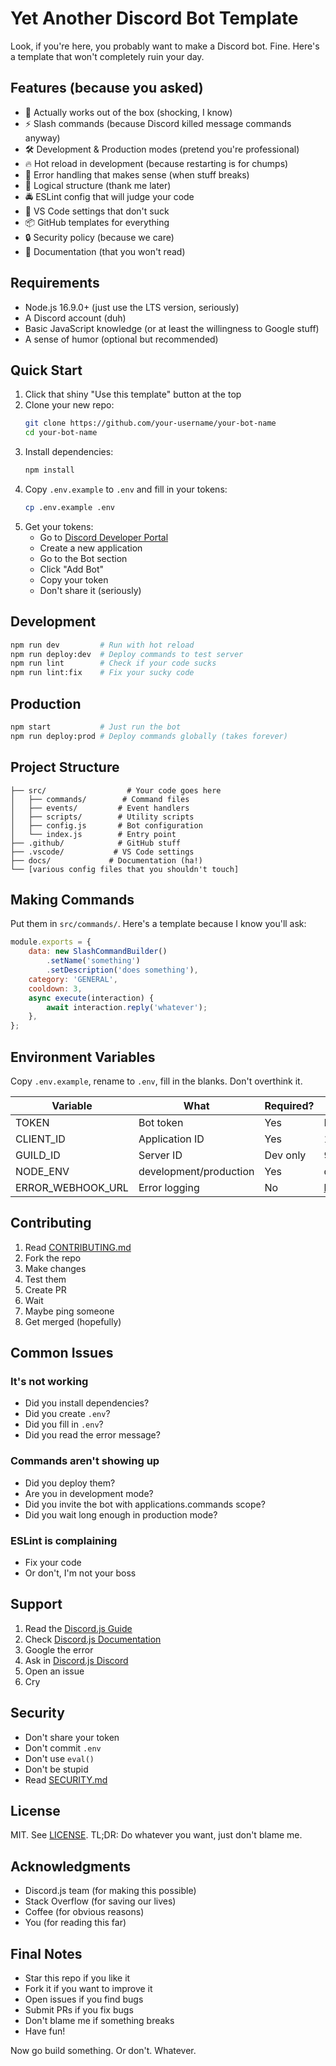 # Yet Another Discord Bot Template

Look, if you're here, you probably want to make a Discord bot. Fine. Here's a
template that won't completely ruin your day.

## Features (because you asked)

-   🚀 Actually works out of the box (shocking, I know)
-   ⚡ Slash commands (because Discord killed message commands anyway)
-   🛠️ Development & Production modes (pretend you're professional)
-   🔥 Hot reload in development (because restarting is for chumps)
-   🐛 Error handling that makes sense (when stuff breaks)
-   📁 Logical structure (thank me later)
-   🚔 ESLint config that will judge your code
-   🌈 VS Code settings that don't suck
-   📦 GitHub templates for everything
-   🔒 Security policy (because we care)
-   📝 Documentation (that you won't read)

## Requirements

-   Node.js 16.9.0+ (just use the LTS version, seriously)
-   A Discord account (duh)
-   Basic JavaScript knowledge (or at least the willingness to Google stuff)
-   A sense of humor (optional but recommended)

## Quick Start

1. Click that shiny "Use this template" button at the top
2. Clone your new repo:
    ```bash
    git clone https://github.com/your-username/your-bot-name
    cd your-bot-name
    ```
3. Install dependencies:
    ```bash
    npm install
    ```
4. Copy `.env.example` to `.env` and fill in your tokens:
    ```bash
    cp .env.example .env
    ```
5. Get your tokens:
    - Go to
      [Discord Developer Portal](https://discord.com/developers/applications)
    - Create a new application
    - Go to the Bot section
    - Click "Add Bot"
    - Copy your token
    - Don't share it (seriously)

## Development

```bash
npm run dev         # Run with hot reload
npm run deploy:dev  # Deploy commands to test server
npm run lint        # Check if your code sucks
npm run lint:fix    # Fix your sucky code
```

## Production

```bash
npm start           # Just run the bot
npm run deploy:prod # Deploy commands globally (takes forever)
```

## Project Structure

```
├── src/                  # Your code goes here
│   ├── commands/        # Command files
│   ├── events/         # Event handlers
│   ├── scripts/        # Utility scripts
│   ├── config.js       # Bot configuration
│   └── index.js        # Entry point
├── .github/            # GitHub stuff
├── .vscode/           # VS Code settings
├── docs/             # Documentation (ha!)
└── [various config files that you shouldn't touch]
```

## Making Commands

Put them in `src/commands/`. Here's a template because I know you'll ask:

```javascript
module.exports = {
    data: new SlashCommandBuilder()
        .setName('something')
        .setDescription('does something'),
    category: 'GENERAL',
    cooldown: 3,
    async execute(interaction) {
        await interaction.reply('whatever');
    },
};
```

## Environment Variables

Copy `.env.example`, rename to `.env`, fill in the blanks. Don't overthink it.

| Variable          | What                   | Required? | Example                              |
| ----------------- | ---------------------- | --------- | ------------------------------------ |
| TOKEN             | Bot token              | Yes       | NzkyNzE1...hvzA.Ovy4                 |
| CLIENT_ID         | Application ID         | Yes       | 123456789                            |
| GUILD_ID          | Server ID              | Dev only  | 987654321                            |
| NODE_ENV          | development/production | Yes       | development                          |
| ERROR_WEBHOOK_URL | Error logging          | No        | https://discord.com/api/webhooks/... |

## Contributing

1. Read [CONTRIBUTING.md](CONTRIBUTING.md)
2. Fork the repo
3. Make changes
4. Test them
5. Create PR
6. Wait
7. Maybe ping someone
8. Get merged (hopefully)

## Common Issues

### It's not working

-   Did you install dependencies?
-   Did you create `.env`?
-   Did you fill in `.env`?
-   Did you read the error message?

### Commands aren't showing up

-   Did you deploy them?
-   Are you in development mode?
-   Did you invite the bot with applications.commands scope?
-   Did you wait long enough in production mode?

### ESLint is complaining

-   Fix your code
-   Or don't, I'm not your boss

## Support

1. Read the [Discord.js Guide](https://discordjs.guide/)
2. Check [Discord.js Documentation](https://discord.js.org/)
3. Google the error
4. Ask in [Discord.js Discord](https://discord.gg/djs)
5. Open an issue
6. Cry

## Security

-   Don't share your token
-   Don't commit `.env`
-   Don't use `eval()`
-   Don't be stupid
-   Read [SECURITY.md](.github/SECURITY.md)

## License

MIT. See [LICENSE](LICENSE). TL;DR: Do whatever you want, just don't blame me.

## Acknowledgments

-   Discord.js team (for making this possible)
-   Stack Overflow (for saving our lives)
-   Coffee (for obvious reasons)
-   You (for reading this far)

## Final Notes

-   Star this repo if you like it
-   Fork it if you want to improve it
-   Open issues if you find bugs
-   Submit PRs if you fix bugs
-   Don't blame me if something breaks
-   Have fun!

Now go build something. Or don't. Whatever.


